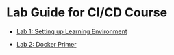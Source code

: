 # Lab Guide for CI/CD Course


  * [Lab 1: Setting up Learning Environment](setup/lab.md)  

  * [Lab 2: Docker Primer](dockerintro/lab.md)  
